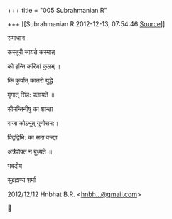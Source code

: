 +++
title = "005 Subrahmanian R"

+++
[[Subrahmanian R	2012-12-13, 07:54:46 [Source](https://groups.google.com/g/samskrita/c/CxqXApDcp0E)]]



समाधान

कस्तूरी जायते कस्मात्

को हन्ति करिणां कुलम् ।

किं कुर्यात् कातरो युद्धे

मृगात् सिंह: पलायते ॥

सीमन्तिनीषु का शान्ता

राजा कोऽभूत् गुणोत्तम:।



विद्वद्विभि: का सदा वन्द्या

अत्रैवोक्तं न बुध्यते ॥

भवदीय

सुब्रह्मण्य शर्मा

  
  

2012/12/12 Hnbhat B.R. \<[hnbh...@gmail.com]()\>



